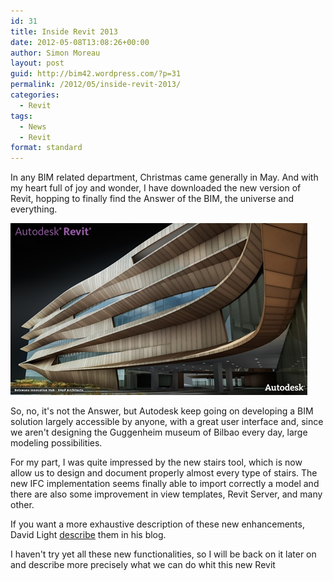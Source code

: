 ```yaml
---
id: 31
title: Inside Revit 2013
date: 2012-05-08T13:08:26+00:00
author: Simon Moreau
layout: post
guid: http://bim42.wordpress.com/?p=31
permalink: /2012/05/inside-revit-2013/
categories:
  - Revit
tags:
  - News
  - Revit
format: standard
---
```

In any BIM related department, Christmas came generally in May. And with my heart full of joy and wonder, I have downloaded the new version of Revit, hopping to finally find the Answer of the BIM, the universe and everything.

![Revit 2013](/assets/2012/05/20120508-151123.jpg)

So, no, it's not the Answer, but Autodesk keep going on developing a BIM solution largely accessible by anyone, with a great user interface and, since we aren't designing the Guggenheim museum of Bilbao every day, large modeling possibilities.

For my part, I was quite impressed by the new stairs tool, which is now allow us to design and document properly almost every type of stairs. The new IFC implementation seems finally able to import correctly a model and there are also some improvement in view templates, Revit Server, and many other.

If you want a more exhaustive description of these new enhancements, David Light [describe](http://autodesk-revit.blogspot.co.uk/2012/03/what-new-in-autodesk-revit-2013.html) them in his blog.

I haven't try yet all these new functionalities, so I will be back on it later on and describe more precisely what we can do whit this new Revit
